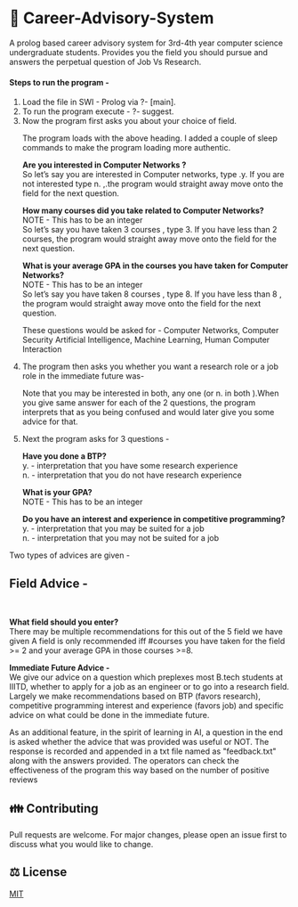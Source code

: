 # 🧠 Career-Advisory-System
A prolog based career advisory system for 3rd-4th year computer science undergraduate students. Provides you the field you should pursue and answers the perpetual question of Job Vs Research. 

<h4>Steps to run the program -</h4>
<ol>
<li> Load the file in SWI - Prolog via ?- [main]. 
<li> To run the program execute - ?- suggest. 
<li> Now the program first asks you about your choice of field. 

The program loads with the above heading. I added a couple of sleep commands  to make the program loading more authentic. <br>

<b> Are you interested in Computer Networks ? </b> <br>
So let’s say you are interested in Computer networks, type .y.
If you are not interested type n. ,.the program would straight away move onto the field for the
next question.

<b> How many courses did you take related to Computer Networks?</b><br>
NOTE - This has to be an integer <br>
So let’s say you have taken 3 courses , type 3.
If you have less than 2 courses, the program would straight away move onto the field for the
next question.

<b> What is your average GPA in the courses you have taken for Computer Networks? </b><br>
NOTE - This has to be an integer <br>
So let’s say you have taken 8 courses , type 8.
If you have less than 8 , the program would straight away move onto the field for the next
question.

These questions would be asked for - Computer Networks, Computer Security
Artificial Intelligence, Machine Learning, Human Computer Interaction

<li> The program then asks you whether you want a research role or a job role in the
immediate future was- 

Note that you may be interested in both, any one (or n. in both ).When you give same answer for each of the 2 questions, the program interprets that as you being confused and would later give you some advice for that.

<li> Next the program asks for 3 questions -

<b> Have you done a BTP? </b> <br>
y. - interpretation that you have some research experience <br>
n. - interpretation that you do not have research experience <br>

<b> What is your GPA? </b> <br>
NOTE - This has to be an integer <br>

<b> Do you have an interest and experience in competitive programming? </b> <br>
y. - interpretation that you may be suited for a job <br>
n. - interpretation that you may not be suited for a job <br>
</ol>

Two types of advices are given -
<h2> Field Advice -</h2> <br>

<b> What field should you enter? </b> <br>
There may be multiple recommendations for this out of the 5 field we have given
A field is only recommended iff #courses you have taken for the field >= 2 and your average
GPA in those courses >=8.

<b> Immediate Future Advice -</b> <br>
We give our advice on a question which preplexes most B.tech students at IIITD, whether to
apply for a job as an engineer or to go into a research field.
Largely we make recommendations based on BTP (favors research), competitive programming
interest and experience (favors job) and specific advice on what could be done in the immediate
future. 

As an additional feature, in the spirit of learning in AI, a question in the end is asked whether the
advice that was provided was useful or NOT. The response is recorded and appended in a txt
file named as "feedback.txt" along with the answers provided. The operators can check the
effectiveness of the program this way based on the number of positive reviews

## 👪 Contributing

Pull requests are welcome. For major changes, please open an issue first to discuss what you would like to change.

## ⚖️ License

[MIT](https://choosealicense.com/licenses/mit/)
